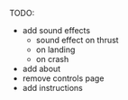 TODO:
* add sound effects
  * sound effect on thrust
  * on landing
  * on crash
* add about
* remove controls page
* add instructions